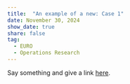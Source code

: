 ```yaml
---
title:  "An example of a new: Case 1"
date: November 30, 2024
show_date: true
share: false
tag:
  - EURO
  - Operations Research
---
```


Say something and give a link [here](https://siagoptimization.github.io/assets/views/ViewsAndNews-30-2.pdf).

